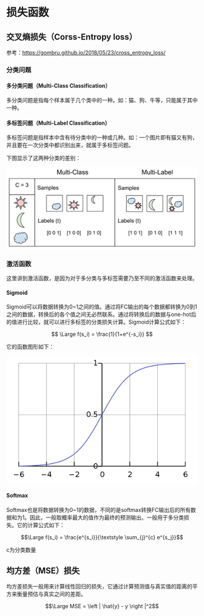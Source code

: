 # 损失函数  

## 交叉熵损失（Corss-Entropy loss）  

参考：<https://gombru.github.io/2018/05/23/cross_entropy_loss/>  

### 分类问题  

#### 多分类问题（Multi-Class Classification）  

多分类问题是指每个样本属于几个类中的一种。如：猫、狗、牛等，只能属于其中一种。

#### 多标签问题（Multi-Label Classification）  

多标签问题是指样本中含有待分类中的一种或几种。如：一个图片即有猫又有狗，并且要在一次分类中都识别出来，就属于多标签问题。  

下图显示了这两种分类的差别：

![图1](../images/multiclass_multilabel.png)

### 激活函数  

这里讲到激活函数，是因为对于多分类与多标签需要乃至不同的激活函数来处理。  

#### Sigmoid  

Sigmoid可以将数据转换为0~1之间的值。通过将FC输出的每个数据都转换为0到1之间的数据，转换后的各个值之间无必然联系。通过将转换后的数据与one-hot后的值进行比较，就可以进行多标签的分类损失计算。Sigmoid计算公式如下：

$$  
\Large f(s_i) = \frac{1}{1+e^{-s_i}}
$$  

它的函数图形如下：

![图2](../images/sigmoid.png)  

#### Softmax  

Softmax也是将数据转换为0~1的数据，不同的是softmax转换FC输出后的所有数据和为1。因此，一般取概率最大的值作为最终的预测输出。一般用于多分类损失。它的计算公式如下：  

$$\Large f(s_i) = \frac{e^{s_i}}{\textstyle \sum_{j}^{c} e^{s_j}}$$  

c为分类数量

## 均方差（MSE）损失  

均方差损失一般用来计算线性回归的损失，它通过计算预测值与真实值的距离的平方来衡量预估与真实之间的差距。  

$$\Large MSE = \left | \hat{y} - y \right |^2$$  
